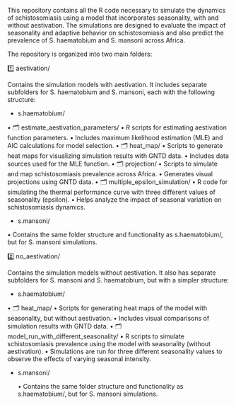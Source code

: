 This repository contains all the R code necessary to simulate the dynamics of schistosomiasis using a model that incorporates seasonality, with and without aestivation. The simulations are designed to evaluate the impact of seasonality and adaptive behavior on schistosomiasis and also predict the prevalence of S. haematobium and S. mansoni across Africa.

The repository is organized into two main folders:

1️⃣ aestivation/

Contains the simulation models with aestivation. It includes separate subfolders for S. haematobium and S. mansoni, each with the following structure:

* s.haematobium/
	
 •	🗂️ estimate_aestivation_parameters/
	•	R scripts for estimating aestivation function parameters.
	•	Includes maximum likelihood estimation (MLE) and AIC calculations for model selection.
	•	🗂️ heat_map/
	•	Scripts to generate heat maps for visualizing simulation results with GNTD data.
	•	Includes data sources used for the MLE function.
	•	🗂️ projection/
	•	Scripts to simulate and map schistosomiasis prevalence across Africa.
	•	Generates visual projections using GNTD data.
	•	🗂️ multiple_epsilon_simulation/
	•	R code for simulating the thermal performance curve with three different values of seasonality (epsilon).
	•	Helps analyze the impact of seasonal variation on schistosomiasis dynamics.
	
 
 * s.mansoni/

 •	Contains the same folder structure and functionality as s.haematobium/, but for S. mansoni simulations.

2️⃣ no_aestivation/

Contains the simulation models without aestivation. It also has separate subfolders for S. mansoni and S. haematobium, but with a simpler structure:

* s.haematobium/
	
 •	🗂️ heat_map/
	•	Scripts for generating heat maps of the model with seasonality, but without aestivation.
	•	Includes visual comparisons of simulation results with GNTD data.
	•	🗂️ model_run_with_different_seasonality/
	•	R scripts to simulate schistosomiasis prevalence using the model with seasonality (without aestivation).
	•	Simulations are run for three different seasonality values to observe the effects of varying seasonal intensity.
	
 *	s.mansoni/
   
	•	Contains the same folder structure and functionality as s.haematobium/, but for S. mansoni simulations.
